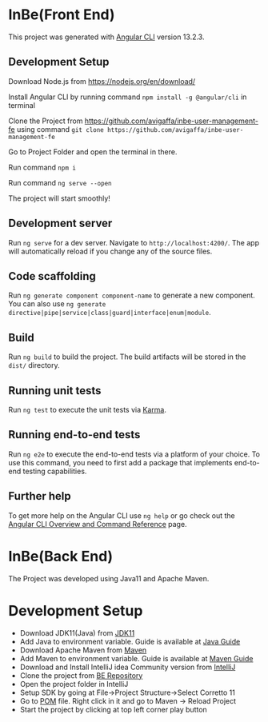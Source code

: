 # InBe(Front End)

This project was generated with [Angular CLI](https://github.com/angular/angular-cli) version 13.2.3.

## Development Setup

Download Node.js from https://nodejs.org/en/download/

Install Angular CLI by running command `npm install -g @angular/cli` in terminal

Clone the Project from https://github.com/avigaffa/inbe-user-management-fe using command `git clone https://github.com/avigaffa/inbe-user-management-fe`

Go to Project Folder and open the terminal in there.

Run command `npm i`

Run command `ng serve --open`

The project will start smoothly! 

## Development server

Run `ng serve` for a dev server. Navigate to `http://localhost:4200/`. The app will automatically reload if you change any of the source files.

## Code scaffolding

Run `ng generate component component-name` to generate a new component. You can also use `ng generate directive|pipe|service|class|guard|interface|enum|module`.

## Build

Run `ng build` to build the project. The build artifacts will be stored in the `dist/` directory.

## Running unit tests

Run `ng test` to execute the unit tests via [Karma](https://karma-runner.github.io).

## Running end-to-end tests

Run `ng e2e` to execute the end-to-end tests via a platform of your choice. To use this command, you need to first add a package that implements end-to-end testing capabilities.

## Further help

To get more help on the Angular CLI use `ng help` or go check out the [Angular CLI Overview and Command Reference](https://angular.io/cli) page.




# InBe(Back End)

The Project was developed using Java11 and Apache Maven.

# Development Setup

* Download JDK11(Java) from [JDK11](https://docs.aws.amazon.com/corretto/latest/corretto-11-ug/downloads-list.html)
* Add Java to environment variable. Guide is available at [Java Guide](https://www.scaler.com/topics/java/setup-java-home-and-ide-on-mac-os/)
* Download Apache Maven from [Maven](https://maven.apache.org/download.cgi)
* Add Maven to environment variable. Guide is available at [Maven Guide](https://www.baeldung.com/install-maven-on-windows-linux-mac)
* Download and Install IntelliJ idea Community version from [IntelliJ](https://www.jetbrains.com/idea/download/#section=windows)
* Clone the project from [BE Repository](https://github.com/avigaffa/inbe-user-management-be/tree/back-office)
* Open the project folder in IntelliJ
* Setup SDK by going at File->Project Structure->Select Corretto 11
* Go to [POM](pom.xml) file. Right click in it and go to Maven -> Reload Project
* Start the project by clicking at top left corner play button 
